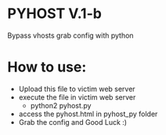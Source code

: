 # PYHOST V.1-b
Bypass vhosts grab config with python

# How to use:
- Upload this file to victim web server
- execute the file in victim web server
    - python2 pyhost.py
- access the pyhost.html in pyhost_py folder
- Grab the config and Good Luck :)
